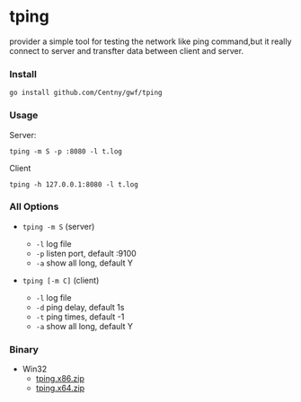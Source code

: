 # tping
provider a simple tool for testing the network like ping command,but it really connect to server and transfter data between client and server.

### Install

```
go install github.com/Centny/gwf/tping
```

### Usage

Server:

```
tping -m S -p :8080 -l t.log
```

Client

```
tping -h 127.0.0.1:8080 -l t.log
```

### All Options

* `tping -m S` (server)
  * `-l` log file
  * `-p` listen port, default :9100
  * `-a` show all long, default Y
  
	
* `tping [-m C]` (client)
  * `-l` log file
  * `-d` ping delay, default 1s
  * `-t` ping times, default -1
  * `-a` show all long, default Y

### Binary

* Win32
  * [tping.x86.zip](https://github.com/Centny/tping/blob/master/bin/tping.x86.zip)
  * [tping.x64.zip](https://github.com/Centny/tping/blob/master/bin/tping.x64.zip)
